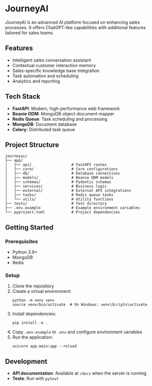 # JourneyAI

JourneyAI is an advanced AI platform focused on enhancing sales processes. It offers ChatGPT-like capabilities with additional features tailored for sales teams.

## Features

- Intelligent sales conversation assistant
- Contextual customer interaction memory
- Sales-specific knowledge base integration
- Task automation and scheduling
- Analytics and reporting

## Tech Stack

- **FastAPI**: Modern, high-performance web framework
- **Beanie ODM**: MongoDB object-document mapper
- **Redis Queue**: Task scheduling and processing
- **MongoDB**: Document database
- **Celery**: Distributed task queue

## Project Structure

```
journeyai/
├── app/
│   ├── api/                  # FastAPI routes
│   ├── core/                 # Core configurations
│   ├── db/                   # Database connections
│   ├── models/               # Beanie ODM models
│   ├── schemas/              # Pydantic schemas
│   ├── services/             # Business logic
│   ├── external/             # External API integrations
│   ├── tasks/                # Redis queue tasks
│   └── utils/                # Utility functions
├── tests/                    # Test directory
├── .env.example              # Example environment variables
└── pyproject.toml            # Project dependencies
```

## Getting Started

### Prerequisites

- Python 3.9+
- MongoDB
- Redis

### Setup

1. Clone the repository
2. Create a virtual environment:
   ```
   python -m venv venv
   source venv/bin/activate  # On Windows: venv\Scripts\activate
   ```
3. Install dependencies:
   ```
   pip install -e .
   ```
4. Copy `.env.example` to `.env` and configure environment variables
5. Run the application:
   ```
   uvicorn app.main:app --reload
   ```

## Development

- **API documentation**: Available at `/docs` when the server is running
- **Tests**: Run with `pytest` 